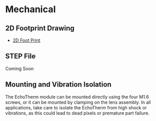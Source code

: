 # Mechanical

## 2D Footprint Drawing

- [2D Foot Print](assets/ECHOTHERM320.pdf)

## STEP File

Coming Soon

## Mounting and Vibration Isolation

The EchoTherm module can be mounted directly using the four M1.6 screws, or it can be mounted by clamping on the lens assembly. In all applications, take care to isolate the EchoTherm from high shock or vibrations, as this could lead to dead pixels or premature part failure.





